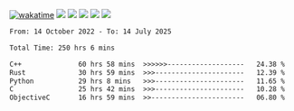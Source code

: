 [![wakatime](https://wakatime.com/badge/user/368879df-dc38-4b1a-86c4-8a2054a0e074.svg)](https://wakatime.com/@368879df-dc38-4b1a-86c4-8a2054a0e074)
<img src="https://img.shields.io/badge/Windows-0078D6?style=flat&logo=Windows&logoColor=white">
<img src="https://img.shields.io/badge/IntelliJ_IDEA-000000.svg?style=flat&logo=IntelliJ-IDEA&logoColor=white">
<img src="https://img.shields.io/badge/CLion-000000.svg?style=flat&logo=CLion&logoColor=white">
<img src="https://img.shields.io/badge/Visual_Studio_Code-007ACC?style=flat&logo=Visual-Studio-Code&logoColor=white">
<img src="https://img.shields.io/badge/Discord-5865F2?label=kano42&style=flat&logo=discord&logoColor=white">
<br>


<!--START_SECTION:waka-->

```txt
From: 14 October 2022 - To: 14 July 2025

Total Time: 250 hrs 6 mins

C++              60 hrs 58 mins  >>>>>>-------------------   24.38 %
Rust             30 hrs 59 mins  >>>----------------------   12.39 %
Python           29 hrs 8 mins   >>>----------------------   11.65 %
C                25 hrs 42 mins  >>>----------------------   10.28 %
ObjectiveC       16 hrs 59 mins  >>-----------------------   06.80 %
```

<!--END_SECTION:waka-->
